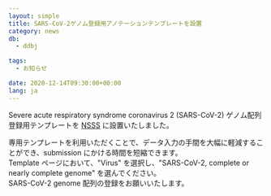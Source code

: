```yaml
---
layout: simple
title: SARS-CoV-2ゲノム登録用アノテーションテンプレートを設置
category: news
db:
  - ddbj

tags:
  - お知らせ

date: 2020-12-14T09:30:00+00:00
lang: ja
---
```


Severe acute respiratory syndrome coronavirus 2 (SARS-CoV-2) ゲノム配列登録用テンプレートを [NSSS](/ddbj/websub.html) に設置いたしました。

専用テンプレートを利用いただくことで、データ入力の手間を大幅に軽減することができ、submission にかける時間を短縮できます。    
Template ページにおいて、"Virus" を選択し、"SARS-CoV-2, complete or nearly complete genome" を選んでください。    
SARS-CoV-2 genome 配列の登録をお願いいたします。